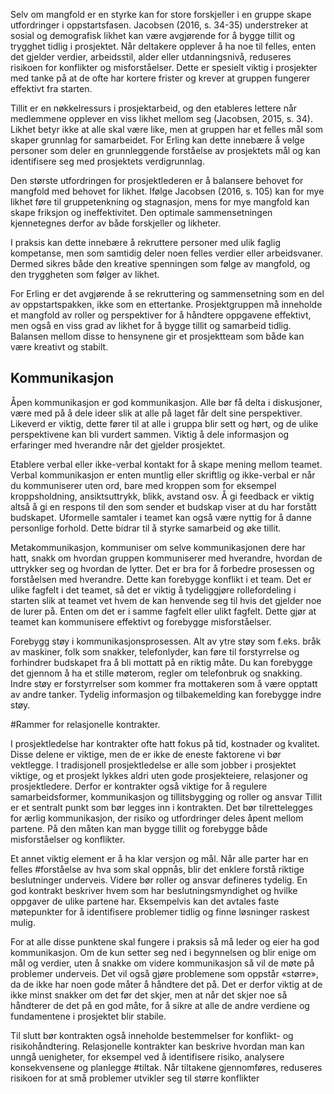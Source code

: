 
Selv om mangfold er en styrke kan for store forskjeller i en gruppe skape utfordringer i oppstartsfasen. Jacobsen (2016, s. 34-35) understreker at sosial og demografisk likhet kan være avgjørende for å bygge tillit og trygghet tidlig i prosjektet. Når deltakere opplever å ha noe til felles, enten det gjelder verdier, arbeidsstil, alder eller utdanningsnivå, reduseres risikoen for konflikter og misforståelser. Dette er spesielt viktig i prosjekter med tanke på at de ofte har kortere frister og krever at gruppen fungerer effektivt fra starten.

Tillit er en nøkkelressurs i prosjektarbeid, og den etableres lettere når medlemmene opplever en viss likhet mellom seg (Jacobsen, 2015, s. 34). Likhet betyr ikke at alle skal være like, men at gruppen har et felles mål som skaper grunnlag for samarbeidet. For Erling kan dette innebære å velge personer som deler en grunnleggende forståelse av prosjektets mål og kan identifisere seg med prosjektets verdigrunnlag. 

Den største utfordringen for prosjektlederen er å balansere behovet for mangfold med behovet for likhet. Ifølge Jacobsen (2016, s. 105) kan for mye likhet føre til gruppetenkning og stagnasjon, mens for mye mangfold kan skape friksjon og ineffektivitet. Den optimale sammensetningen kjennetegnes derfor av både forskjeller og likheter.

I praksis kan dette innebære å rekruttere personer med ulik faglig kompetanse, men som samtidig deler noen felles verdier eller arbeidsvaner. Dermed sikres både den kreative spenningen som følge av mangfold, og den tryggheten som følger av likhet.  

For Erling er det avgjørende å se rekruttering og sammensetning som en del av oppstartspakken, ikke som en ettertanke. Prosjektgruppen må inneholde et mangfold av roller og perspektiver for å håndtere oppgavene effektivt, men også en viss grad av likhet for å bygge tillit og samarbeid tidlig. Balansen mellom disse to hensynene gir et prosjektteam som både kan være kreativt og stabilt.

## Kommunikasjon
Åpen kommunikasjon er god kommunikasjon. Alle bør få delta i diskusjoner, være med på å dele ideer slik at alle på laget får delt sine perspektiver. Likeverd er viktig, dette fører til at alle i gruppa blir sett og hørt, og de ulike perspektivene kan bli vurdert sammen. Viktig å dele informasjon og erfaringer med hverandre når det gjelder prosjektet. 

Etablere verbal eller ikke-verbal kontakt for å skape mening mellom teamet. Verbal kommunikasjon er enten muntlig eller skriftlig og ikke-verbal er når du kommuniserer uten ord, bare med kroppen som for eksempel kroppsholdning, ansiktsuttrykk, blikk, avstand osv. Å gi feedback er viktig altså å gi en respons til den som sender et budskap viser at du har forstått budskapet. Uformelle samtaler i teamet kan også være nyttig for å danne personlige forhold. Dette bidrar til å styrke samarbeid og øke tillit. 

Metakommunikasjon, kommuniser om selve kommunikasjonen dere har hatt, snakk om hvordan gruppen kommuniserer med hverandre, hvordan de uttrykker seg og hvordan de lytter. Det er bra for å forbedre prosessen og forståelsen med hverandre. Dette kan forebygge konflikt i et team. Det er ulike fagfelt i det teamet, så det er viktig å tydeliggjøre rollefordeling i starten slik at teamet vet hvem de kan henvende seg til hvis det gjelder noe de lurer på. Enten om det er i samme fagfelt eller ulikt fagfelt. Dette gjør at teamet kan kommunisere effektivt og forebygge misforståelser.

Forebygg støy i kommunikasjonsprosessen. Alt av ytre støy som f.eks. bråk av maskiner, folk som snakker, telefonlyder, kan føre til forstyrrelse og forhindrer budskapet fra å bli mottatt på en riktig måte. Du kan forebygge det gjennom å ha et stille møterom, regler om telefonbruk og snakking. Indre støy er forstyrrelser som kommer fra mottakeren som å være opptatt av andre tanker. Tydelig informasjon og tilbakemelding kan forebygge indre støy.

#Rammer for relasjonelle kontrakter.

I prosjektledelse har kontrakter ofte hatt fokus på tid, kostnader og kvalitet.
 Disse delene er viktige, men de er ikke de eneste faktorene vi bør vektlegge. 
 I tradisjonell prosjektledelse er alle som jobber i prosjektet viktige, og et prosjekt lykkes aldri uten  gode prosjekteiere, relasjoner og prosjektledere.
  Derfor er kontrakter også viktige for å regulere samarbeidsformer, kommunikasjon og tillitsbygging og roller og ansvar 
 Tillit er et sentralt punkt som bør legges inn i kontrakten. Det bør tilrettelegges for ærlig kommunikasjon, der risiko og utfordringer deles åpent mellom partene. På den måten kan man bygge tillit og forebygge både misforståelser og konflikter.

Et annet viktig element er å ha klar versjon og mål. Når alle parter har en felles #forståelse av hva som skal oppnås, blir det enklere forstå riktige beslutninger underveis.
Videre bør roller og ansvar defineres tydelig. En god kontrakt beskriver hvem som har beslutningsmyndighet og hvilke oppgaver de ulike partene har. Eksempelvis kan det avtales faste møtepunkter for å identifisere problemer tidlig og finne løsninger raskest mulig.

For at alle disse punktene skal fungere i praksis så må leder og eier ha god kommunikasjon. Om de kun setter seg ned i begynnelsen og blir enige om mål og verdier, uten å snakke om videre kommunikasjon så vil de møte på problemer underveis. Det vil også gjøre problemene som oppstår «større», da de ikke har noen gode måter å håndtere det på. Det er derfor viktig at de ikke minst snakker om det før det skjer, men at når det skjer noe så håndterer de det på en god måte, for å sikre at alle de andre verdiene og fundamentene i prosjektet blir stabile.

Til slutt bør kontrakten også inneholde bestemmelser for konflikt- og risikohåndtering. Relasjonelle kontrakter kan beskrive hvordan man kan unngå uenigheter, for eksempel ved å identifisere risiko, analysere konsekvensene og planlegge #tiltak. Når tiltakene gjennomføres,  reduseres risikoen for at små problemer utvikler seg til større konflikter

